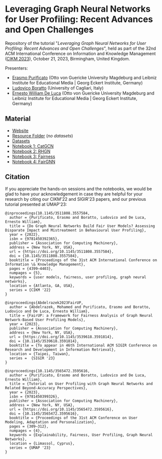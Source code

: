 # Leveraging Graph Neural Networks for User Profiling: Recent Advances and Open Challenges

Repository of the tutorial "*Leveraging Graph Neural Networks for User Profiling: Recent Advances and Open Challenges*", held as part of the 32nd ACM International Conference on Information and Knowledge Management ([CIKM 2023](https://uobevents.eventsair.com/cikm2023/)), October 21, 2023, Birmingham, United Kingdom.

Presenters:

* [Erasmo Purificato](https://erasmopurif.com/) (Otto von Guericke University Magdeburg and Leibniz Institute for Educational Media | Georg Eckert Institute, Germany)
* [Ludovico Boratto](https://www.ludovicoboratto.com/) (University of Cagliari, Italy)
* [Ernesto William De Luca](https://ernestodeluca.eu/) (Otto von Guericke University Magdeburg and Leibniz Institute for Educational Media | Georg Eckert Institute, Germany)

## Material

<!-- * [Slides](https://www.slideshare.net/ErasmoPurificato2/tutorial-on-user-profiling-with-graph-neural-networks-and-related-beyondaccuracy-perspectives) -->
* [Website](https://beyondaccuracy-userprofiling.github.io/tutorial-cikm23/)
* [Resource Folder](https://drive.google.com/drive/folders/18Y0rKw_ORvOGcCw0eP6zaDdXRuTRb-Cf?usp=share_link) (*no datasets*)
* [Datasets](http://gofile.me/72h0u/qdRw7y26c)
* [Notebook 1: CatGCN](https://colab.research.google.com/drive/18qsiY8PbEPZIL5T5Bh3E3Yv1DF_yyF3W?usp=sharing)
* [Notebook 2: RHGN](https://colab.research.google.com/drive/18pl3aSwuh0RewcvaL84nYnnOUKtbnSVr?usp=sharing)
* [Notebook 3: Fairness](https://colab.research.google.com/drive/18pTVtbZj4aWiCadK9wwnIkGoLt7o0V8R?usp=sharing)
* [Notebook 4: FairGNN](https://colab.research.google.com/drive/18nLSYCcY_lvFp-6wDIE6wUqfP4tYW7oU?usp=sharing)

<!-- The rest of the material will be released soon. -->

## Citation

<!-- If you find the topics and the slides of the tutorial useful for your research, we would appreciate an acknowledgment by citing our summary in the UMAP'23 proceedings:

```
@inproceedings{10.1145/3565472.3595616,
  author = {Purificato, Erasmo and Boratto, Ludovico and De Luca, Ernesto William},
  title = {Tutorial on User Profiling with Graph Neural Networks and Related Beyond-Accuracy Perspectives},
  year = {2023},
  isbn = {9781450399326},
  publisher = {Association for Computing Machinery},
  address = {New York, NY, USA},
  url = {https://doi.org/10.1145/3565472.3595616},
  doi = {10.1145/3565472.3595616},
  booktitle = {Proceedings of the 31st ACM Conference on User Modeling, Adaptation and Personalization},
  pages = {309–312},
  numpages = {4},
  keywords = {Explainability, Fairness, User Profiling, Graph Neural Networks},
  location = {Limassol, Cyprus},
  series = {UMAP '23}
}
``` -->

If you appreciate the hands-on sessions and the notebooks, we would be glad to have your acknowledgement in case they are helpful for your research by citing our CIKM'22 and SIGIR'23 papers, and our previous tutorial presented at UMAP'23:

```
@inproceedings{10.1145/3511808.3557584,
  author = {Purificato, Erasmo and Boratto, Ludovico and De Luca, Ernesto William},
  title = {Do Graph Neural Networks Build Fair User Models? Assessing Disparate Impact and Mistreatment in Behavioural User Profiling},
  year = {2022},
  isbn = {9781450392365},
  publisher = {Association for Computing Machinery},
  address = {New York, NY, USA},
  url = {https://doi.org/10.1145/3511808.3557584},
  doi = {10.1145/3511808.3557584},
  booktitle = {Proceedings of the 31st ACM International Conference on Information \& Knowledge Management},
  pages = {4399–4403},
  numpages = {5},
  keywords = {user models, fairness, user profiling, graph neural networks},
  location = {Atlanta, GA, USA},
  series = {CIKM '22}
}
```

```
@inproceedings{Abdelrazek2023FairUP,
  author = {Abdelrazek, Mohamed and Purificato, Erasmo and Boratto, Ludovico and De Luca, Ernesto William},
  title = {FairUP: a Framework for Fairness Analysis of Graph Neural Network-Based User Profiling Models},
  year = {2023},
  publisher = {Association for Computing Machinery},
  address = {New York, NY, USA},
  url = {https://doi.org/10.1145/3539618.3591814},
  doi = {10.1145/3539618.3591814},
  booktitle = {To appear in 46th International ACM SIGIR Conference on Research and Development in Information Retrieval},
  location = {Taipei, Taiwan},
  series =  {SIGIR '23}
}
```

```
@inproceedings{10.1145/3565472.3595616,
  author = {Purificato, Erasmo and Boratto, Ludovico and De Luca, Ernesto William},
  title = {Tutorial on User Profiling with Graph Neural Networks and Related Beyond-Accuracy Perspectives},
  year = {2023},
  isbn = {9781450399326},
  publisher = {Association for Computing Machinery},
  address = {New York, NY, USA},
  url = {https://doi.org/10.1145/3565472.3595616},
  doi = {10.1145/3565472.3595616},
  booktitle = {Proceedings of the 31st ACM Conference on User Modeling, Adaptation and Personalization},
  pages = {309–312},
  numpages = {4},
  keywords = {Explainability, Fairness, User Profiling, Graph Neural Networks},
  location = {Limassol, Cyprus},
  series = {UMAP '23}
}
```